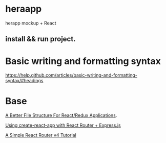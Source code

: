 # heraapp
herapp mockup + React

## install && run project.


# Basic writing and formatting syntax
https://help.github.com/articles/basic-writing-and-formatting-syntax/#headings

# Base
[A Better File Structure For React/Redux Applications](https://marmelab.com/blog/2015/12/17/react-directory-structure.html).

[Using create-react-app with React Router + Express.js](https://medium.com/@patriciolpezjuri/using-create-react-app-with-react-router-express-js-8fa658bf892d)

[A Simple React Router v4 Tutorial](https://medium.com/@pshrmn/a-simple-react-router-v4-tutorial-7f23ff27adf)
